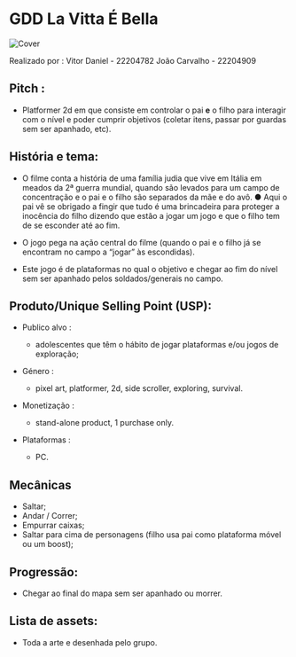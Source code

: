 ﻿# GDD La Vitta É Bella
 
  ![Cover](LaVittaEBella.jpg)

 Realizado por :
		Vitor Daniel - 22204782
		João Carvalho - 22204909

## Pitch :
- Platformer 2d em que consiste em controlar o pai **e** o filho para interagir
com o nível e poder cumprir objetivos (coletar itens, passar por guardas sem 
ser apanhado, etc).


## História e tema:

- O filme conta a história de uma família judia que vive em Itália em meados da
2ª guerra mundial, quando são levados para um campo de concentração e o pai e o
filho são separados da mãe e do avô.
●
Aqui o pai vê se obrigado a fingir que tudo é uma brincadeira para proteger a
inocência do filho dizendo que estão a jogar um jogo e que o filho tem de se
esconder até ao fim.

- O jogo pega na ação central do filme (quando o pai e o filho já se encontram 
no campo a “jogar” às escondidas).
- Este jogo é de plataformas no qual o objetivo e chegar ao fim do nível sem ser
apanhado pelos soldados/generais no campo.

## Produto/Unique Selling Point (USP):

- Publico alvo :
	-  adolescentes que têm o hábito de jogar plataformas e/ou jogos de
		exploração;


- Género :
	- pixel art, platformer, 2d, side scroller, exploring, survival.

- Monetização :
	-  stand-alone product, 1 purchase only.

- Plataformas :
	-	PC.

## Mecânicas

- Saltar;
- Andar / Correr;
- Empurrar caixas;
- Saltar para cima de personagens (filho usa pai como plataforma móvel ou 
								  um boost);

## Progressão:

- Chegar ao final do mapa sem ser apanhado ou morrer.

## Lista de assets:
- Toda a arte e desenhada pelo grupo.
